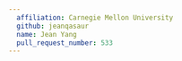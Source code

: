 ```yaml
---
  affiliation: Carnegie Mellon University
  github: jeanqasaur
  name: Jean Yang
  pull_request_number: 533
---
```

